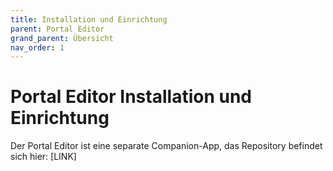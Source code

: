 ```yaml
---
title: Installation und Einrichtung
parent: Portal Editor
grand_parent: Übersicht
nav_order: 1
---
```


# Portal Editor Installation und Einrichtung

Der Portal Editor ist eine separate Companion-App, das Repository befindet sich hier: [LINK]
